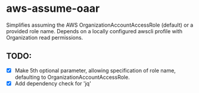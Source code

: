 # aws-assume-oaar

Simplifies assuming the AWS OrganizationAccountAccessRole (default) or a provided role name. Depends on a locally configured awscli profile with Organization read permissions.

## TODO:
- [x] Make 5th optional parameter, allowing specification of role name, defaulting to OrganizationAccountAccessRole.
- [x] Add dependency check for 'jq'
